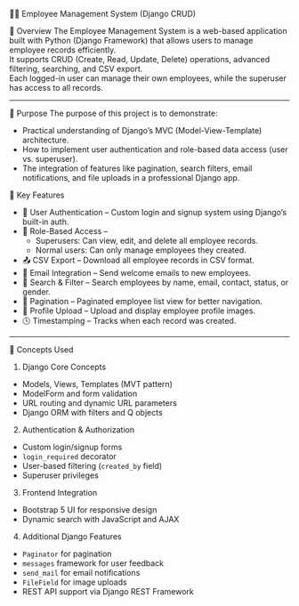 🧑‍💼 Employee Management System (Django CRUD)

📘 Overview
The Employee Management System is a web-based application built with Python (Django Framework) that allows users to manage employee records efficiently.  
It supports CRUD (Create, Read, Update, Delete) operations, advanced filtering, searching, and CSV export.  
Each logged-in user can manage their own employees, while the superuser has access to all records.

---

🎯 Purpose
The purpose of this project is to demonstrate:
- Practical understanding of Django’s MVC (Model-View-Template) architecture.  
- How to implement user authentication and role-based data access (user vs. superuser).  
- The integration of features like pagination, search filters, email notifications, and file uploads in a professional Django app.


🧩 Key Features
- 🔐 User Authentication – Custom login and signup system using Django’s built-in auth.
- 👥 Role-Based Access –  
  - Superusers: Can view, edit, and delete all employee records.  
  - Normal users: Can only manage employees they created.  
- 📤 CSV Export – Download all employee records in CSV format.  
- 📨 Email Integration – Send welcome emails to new employees.  
- 🔎 Search & Filter – Search employees by name, email, contact, status, or gender.  
- 🧾 Pagination – Paginated employee list view for better navigation.  
- 📸 Profile Upload – Upload and display employee profile images.  
- 🕓 Timestamping – Tracks when each record was created.

---

 🧠 Concepts Used
 1. Django Core Concepts
- Models, Views, Templates (MVT pattern)
- ModelForm and form validation
- URL routing and dynamic URL parameters
- Django ORM with filters and Q objects

 2. Authentication & Authorization
- Custom login/signup forms
- `login_required` decorator
- User-based filtering (`created_by` field)
- Superuser privileges

 3. Frontend Integration
- Bootstrap 5 UI for responsive design
- Dynamic search with JavaScript and AJAX

 4. Additional Django Features
- `Paginator` for pagination
- `messages` framework for user feedback
- `send_mail` for email notifications
- `FileField` for image uploads
- REST API support via Django REST Framework
